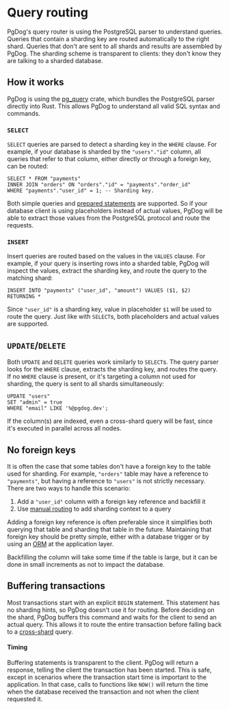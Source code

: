 # Query routing

PgDog's query router is using the PostgreSQL parser to understand queries. Queries that contain a sharding key are routed automatically to the right shard. Queries that don't are sent to all shards and results are assembled by PgDog. The sharding scheme is transparent to clients: they don't know they are talking to a sharded database.

## How it works

PgDog is using the [pg_query](https://docs.rs/pg_query) crate, which bundles the PostgreSQL parser directly into Rust. This allows PgDog to understand all valid SQL syntax and commands.

### `SELECT`

`SELECT` queries are parsed to detect a sharding key in the `WHERE` clause. For example, if your database is sharded by the `"users"."id"` column, all queries that refer to that column, either directly or through a foreign key, can be routed:

```postgresql
SELECT * FROM "payments"
INNER JOIN "orders" ON "orders"."id" = "payments"."order_id"
WHERE "payments"."user_id" = 1; -- Sharding key.
```

Both simple queries and [prepared statements](internals/query-protocol.md) are supported. So if your database client is using placeholders instead of actual values, PgDog will be able to extract those values from the PostgreSQL protocol and route the requests.

### `INSERT`

Insert queries are routed based on the values in the `VALUES` clause. For example, if your query is inserting rows into a sharded table, PgDog will inspect the values, extract the sharding key, and route the query to the matching shard:

```postgresql
INSERT INTO "payments" ("user_id", "amount") VALUES ($1, $2)
RETURNING *
```

Since `"user_id"` is a sharding key, value in placeholder `$1` will be used to route the query. Just like with `SELECT`s, both placeholders and actual values are supported.


## `UPDATE`/`DELETE`

Both `UPDATE` and `DELETE` queries work similarly to `SELECT`s. The query parser looks for the `WHERE` clause, extracts the sharding key, and routes the query. If no `WHERE` clause is present, or it's targeting a column not used for sharding, the query is sent to all shards simultaneously:

```postgresql
UPDATE "users"
SET "admin" = true
WHERE "email" LIKE '%@pgdog.dev';
```

If the column(s) are indexed, even a cross-shard query will be fast, since it's executed in parallel across all nodes.

## No foreign keys

It is often the case that some tables don't have a foreign key to the table used for sharding. For example, `"orders"` table may have a reference to `"payments"`, but having a reference to `"users"` is not strictly necessary. There are two ways to handle this scenario:

1. Add a `"user_id"` column with a foreign key reference and backfill it
2. Use [manual routing](manual-routing.md) to add sharding context to a query

Adding a foreign key reference is often preferable since it simplifies both querying that table and sharding that table in the future. Maintaining that foreign key should be pretty simple, either with a database trigger or by using an [ORM](https://en.wikipedia.org/wiki/Object%E2%80%93relational_mapping) at the application layer.

Backfilling the column will take some time if the table is large, but it can be done in small increments as not to impact the database.

## Buffering transactions

Most transactions start with an explicit `BEGIN` statement. This statement has no sharding hints, so PgDog doesn't use it for routing. Before deciding on the shard, PgDog buffers this command and waits for the client to send an actual query. This allows it to route the entire transaction before falling back to a [cross-shard](cross-shard.md) query.

#### Timing

Buffering statements is transparent to the client. PgDog will return a response, telling the client the transaction has been started. This is safe, except in scenarios where the transaction start time is important to the application. In that case, calls to functions like `NOW()` will return the time when the database received the transaction and not when the client requested it.

